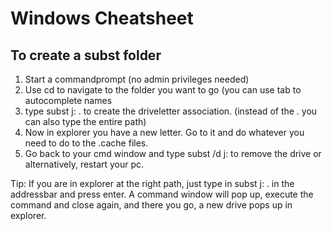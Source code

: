 # Windows Cheatsheet

## To create a subst folder
1. Start a commandprompt (no admin privileges needed)
2. Use cd to navigate to the folder you want to go (you can use tab to autocomplete names
3. type subst j: . to create the driveletter association. (instead of the . you can also type the entire path)
4. Now in explorer you have a new letter. Go to it and do whatever you need to do to the .cache files.
5. Go back to your cmd window and type subst /d j: to remove the drive or alternatively, restart your pc.

Tip: If you are in explorer at the right path, just type in subst j: . in the addressbar and press enter. A command window will pop up, execute the command and close again, and there you go, a new drive pops up in explorer.
